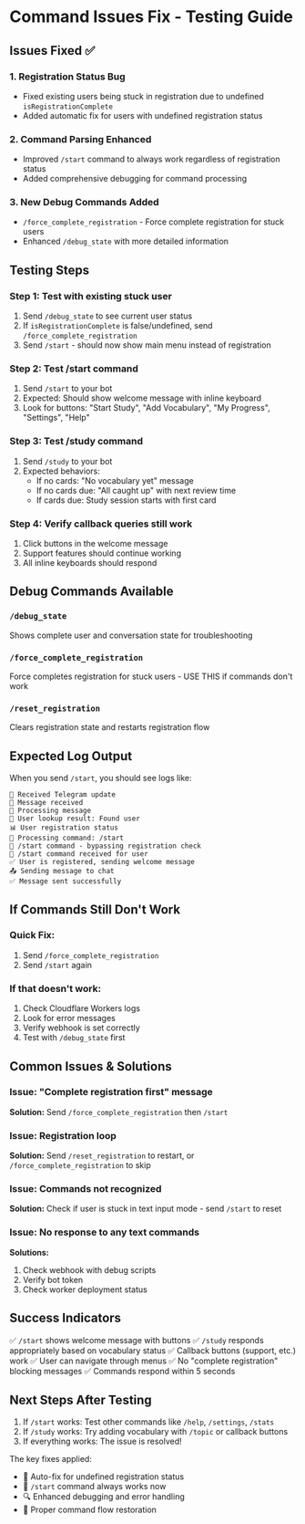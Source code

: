 # Command Issues Fix - Testing Guide

## Issues Fixed ✅

### 1. **Registration Status Bug**
- Fixed existing users being stuck in registration due to undefined `isRegistrationComplete`
- Added automatic fix for users with undefined registration status

### 2. **Command Parsing Enhanced**
- Improved `/start` command to always work regardless of registration status
- Added comprehensive debugging for command processing

### 3. **New Debug Commands Added**
- `/force_complete_registration` - Force complete registration for stuck users
- Enhanced `/debug_state` with more detailed information

## Testing Steps

### Step 1: Test with existing stuck user
1. Send `/debug_state` to see current user status
2. If `isRegistrationComplete` is false/undefined, send `/force_complete_registration`
3. Send `/start` - should now show main menu instead of registration

### Step 2: Test /start command
1. Send `/start` to your bot
2. Expected: Should show welcome message with inline keyboard
3. Look for buttons: "Start Study", "Add Vocabulary", "My Progress", "Settings", "Help"

### Step 3: Test /study command
1. Send `/study` to your bot
2. Expected behaviors:
   - If no cards: "No vocabulary yet" message
   - If no cards due: "All caught up" with next review time
   - If cards due: Study session starts with first card

### Step 4: Verify callback queries still work
1. Click buttons in the welcome message
2. Support features should continue working
3. All inline keyboards should respond

## Debug Commands Available

### `/debug_state`
Shows complete user and conversation state for troubleshooting

### `/force_complete_registration`
Force completes registration for stuck users - USE THIS if commands don't work

### `/reset_registration`
Clears registration state and restarts registration flow

## Expected Log Output

When you send `/start`, you should see logs like:
```
🔵 Received Telegram update
📨 Message received
🔄 Processing message
👤 User lookup result: Found user
📊 User registration status
🤖 Processing command: /start
🚀 /start command - bypassing registration check
🚀 /start command received for user
✅ User is registered, sending welcome message
📤 Sending message to chat
✅ Message sent successfully
```

## If Commands Still Don't Work

### Quick Fix:
1. Send `/force_complete_registration`
2. Send `/start` again

### If that doesn't work:
1. Check Cloudflare Workers logs
2. Look for error messages
3. Verify webhook is set correctly
4. Test with `/debug_state` first

## Common Issues & Solutions

### Issue: "Complete registration first" message
**Solution:** Send `/force_complete_registration` then `/start`

### Issue: Registration loop
**Solution:** Send `/reset_registration` to restart, or `/force_complete_registration` to skip

### Issue: Commands not recognized
**Solution:** Check if user is stuck in text input mode - send `/start` to reset

### Issue: No response to any text commands
**Solutions:**
1. Check webhook with debug scripts
2. Verify bot token
3. Check worker deployment status

## Success Indicators

✅ `/start` shows welcome message with buttons
✅ `/study` responds appropriately based on vocabulary status
✅ Callback buttons (support, etc.) work
✅ User can navigate through menus
✅ No "complete registration" blocking messages
✅ Commands respond within 5 seconds

## Next Steps After Testing

1. If `/start` works: Test other commands like `/help`, `/settings`, `/stats`
2. If `/study` works: Try adding vocabulary with `/topic` or callback buttons
3. If everything works: The issue is resolved!

The key fixes applied:
- 🔧 Auto-fix for undefined registration status
- 🚀 `/start` command always works now
- 🔍 Enhanced debugging and error handling
- 🎯 Proper command flow restoration
